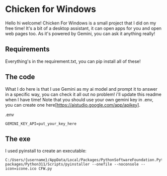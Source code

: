 # Chicken for Windows

Hello hi welcome! Chicken For Windows is a small project that I did on my free time! It's a bit of a desktop assistant, it can open apps for you and open web pages too. As it's powered by Gemini, you can ask it anything really!

## Requirements

Everything's in the requirement.txt, you can pip install all of these!

## The code

What I do here is that I use Gemini as my ai model and prompt it to answer in a specific way, you can check it all out no problem! i'll update this readme when I have time! Note that you should use your own gemini key in .env, you can create one here[https://aistudio.google.com/app/apikey].

.env
```
GEMINI_KEY_API=put_your_key_here
```

## The exe

I used pyinstall to create an executable:
```
C:/Users/{username}/AppData/Local/Packages/PythonSoftwareFoundation.Python.3.11_qbz5n2kfra8p0/LocalCache/local-packages/Python311/Scripts/pyinstaller --onefile --noconsole --icon=icone.ico CFW.py
```
